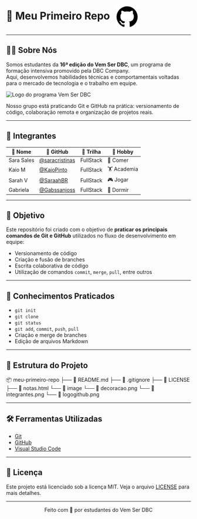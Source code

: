 <h1 align="left">
  📘 Meu Primeiro Repo
  <img src="./image/logogithub.png" alt="Print ilustrativo do projeto" width="60" style="vertical-align: middle; margin-left: 10px;" />
</h1>


---

## 👩‍💻 Sobre Nós

Somos estudantes da **16ª edição do Vem Ser DBC**, um programa de formação intensiva promovido pela DBC Company.  
Aqui, desenvolvemos habilidades técnicas e comportamentais voltadas para o mercado de tecnologia e o trabalho em equipe.

<img src="./image/integrantes.png" alt="Logo do programa Vem Ser DBC" width="200"/>

Nosso grupo está praticando Git e GitHub na prática: versionamento de código, colaboração remota e organização de projetos reais.

---

## 👥 Integrantes

| 👤 Nome      | 🔗 GitHub                                              | 🚀 Trilha   | 🎯 Hobby    |
|-------------|--------------------------------------------------------|------------|-------------|
| Sara Sales  | [@saracristinas](https://github.com/saracristinas)     | FullStack  | 🍝 Comer     |
| Kaio M      | [@KaioPinto](https://github.com/KaioPinto)             | FullStack  | 🏋️ Academia |
| Sarah V     | [@SaraahBR](https://github.com/SaraahBR)               | FullStack  | 🎮 Jogar    |
| Gabriela    | [@Gabssanjoss](https://github.com/Gabssanjoss)         | FullStack  | 🛌 Dormir   |

---

## 🎯 Objetivo

Este repositório foi criado com o objetivo de **praticar os principais comandos de Git e GitHub** utilizados no fluxo de desenvolvimento em equipe:

- Versionamento de código
- Criação e fusão de branches
- Escrita colaborativa de código
- Utilização de comandos `commit`, `merge`, `pull`, entre outros

---

## 🧠 Conhecimentos Praticados

- `git init`
- `git clone`
- `git status`
- `git add`, `commit`, `push`, `pull`
- Criação e merge de branches
- Edição de arquivos Markdown

---

## 📁 Estrutura do Projeto

📦 meu-primeiro-repo
├── 📄 README.md
├── 📄 .gitignore
├── 📄 LICENSE
├── 📄 notas.html
└── 📁 image
    └── 📄 decoracao.png
    └── 📄 integrantes.png
    └── 📄 logogithub.png


---

## 🛠️ Ferramentas Utilizadas

- [Git](https://git-scm.com/)
- [GitHub](https://github.com/)
- [Visual Studio Code](https://code.visualstudio.com/)

---


## 📄 Licença

Este projeto está licenciado sob a licença MIT. Veja o arquivo [LICENSE](./LICENSE) para mais detalhes.

---


<p align="center">
  Feito com 💙 por estudantes do Vem Ser DBC
</p>

